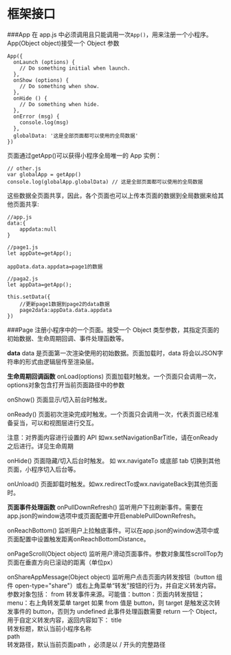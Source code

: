 框架接口
===================
###App
在 app.js 中必须调用且只能调用一次`App()`，用来注册一个小程序。
App(Object object)接受一个 Object 参数

    App({
      onLaunch (options) {
        // Do something initial when launch.
      },
      onShow (options) {
        // Do something when show.
      },
      onHide () {
        // Do something when hide.
      },
      onError (msg) {
        console.log(msg)
      },
      globalData: '这是全部页面都可以使用的全局数据'
    })
页面通过getApp()可以获得小程序全局唯一的 App 实例：

    // other.js
    var globalApp = getApp()
    console.log(globalApp.globalData) // 这是全部页面都可以使用的全局数据
这些数据全页面共享，因此，各个页面也可以上传本页面的数据到全局数据来给其他页面共享:

    //app.js
    data:{
        appdata:null
    }

    //page1.js
    let appDate=getApp();

    appData.data.appdata=page1的数据

    //paga2.js
    let appData=getApp();

    this.setData({
        //更新page1数据到page2的data数据
        page2data:appData.data.appdata
    })
###Page
注册小程序中的一个页面。接受一个 Object 类型参数，其指定页面的初始数据、生命周期回调、事件处理函数等。

**data**
data 是页面第一次渲染使用的初始数据。页面加载时，data 将会以JSON字符串的形式由逻辑层传至渲染层。

**生命周期回调函数**
onLoad(options)
页面加载时触发。一个页面只会调用一次，options对象包含打开当前页面路径中的参数

onShow()
页面显示/切入前台时触发。

onReady()
页面初次渲染完成时触发。一个页面只会调用一次，代表页面已经准备妥当，可以和视图层进行交互。

注意：对界面内容进行设置的 API 如wx.setNavigationBarTitle，请在onReady之后进行。详见生命周期

onHide()
页面隐藏/切入后台时触发。 如 wx.navigateTo 或底部 tab 切换到其他页面，小程序切入后台等。

onUnload()
页面卸载时触发。如wx.redirectTo或wx.navigateBack到其他页面时。

**页面事件处理函数**
onPullDownRefresh()
监听用户下拉刷新事件。需要在app.json的window选项中或页面配置中开启enablePullDownRefresh。

onReachBottom()
监听用户上拉触底事件。可以在app.json的window选项中或页面配置中设置触发距离onReachBottomDistance。

onPageScroll(Object object)
监听用户滑动页面事件。参数对象属性scrollTop为页面在垂直方向已滚动的距离（单位px）

onShareAppMessage(Object object)
监听用户点击页面内转发按钮（button 组件 open-type="share"）或右上角菜单“转发”按钮的行为，并自定义转发内容。
参数对象包括：
from 
转发事件来源。可能值：button：页面内转发按钮；menu：右上角转发菜单
target
如果 from 值是 button，则 target 是触发这次转发事件的 button，否则为 undefined
此事件处理函数需要 return 一个 Object，用于自定义转发内容，返回内容如下：
title	
转发标题，默认当前小程序名称	
path	
转发路径，默认当前页面path ，必须是以 / 开头的完整路径
